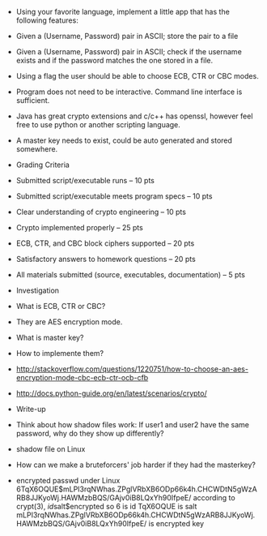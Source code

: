 * Using your favorite language, implement a little app that has the following features:

 * Given a (Username, Password) pair in ASCII; store the pair to a file
 * Given a (Username, Password) pair in ASCII; check if the username exists and if the password matches the one stored in a file.
 * Using a flag the user should be able to choose ECB, CTR or CBC modes.
 * Program does not need to be interactive. Command line interface is sufficient.
 * Java has great crypto extensions and c/c++ has openssl, however feel free to use python or another scripting language. 
 * A master key needs to exist, could be auto generated and stored somewhere. 

* Grading Criteria

 * Submitted script/executable runs – 10 pts
 * Submitted script/executable meets program specs – 10 pts
 * Clear understanding of crypto engineering – 10 pts
 * Crypto implemented properly – 25 pts
 * ECB, CTR, and CBC block ciphers supported – 20 pts
 * Satisfactory answers to homework questions – 20 pts
 * All materials submitted (source, executables, documentation) – 5 pts

* Investigation
 * What is ECB, CTR or CBC? 
  * They are AES encryption mode.
 * What is master key?
 * How to implemente them?
  * http://stackoverflow.com/questions/1220751/how-to-choose-an-aes-encryption-mode-cbc-ecb-ctr-ocb-cfb
  * http://docs.python-guide.org/en/latest/scenarios/crypto/

* Write-up
 * Think about how shadow files work: If user1 and user2 have the same password, why do they show up differently? 
  * shadow file on Linux
 * How can we make a bruteforcers' job harder if they had the masterkey?

 * encrypted passwd under Linux
 $6$TqX6OQUE$mLPI3rqNWhas.ZPglVRbXB6ODp66k4h.CHCWDtN5gWzARB8JJKyoWj.HAWMzbBQS/GAjv0iB8LQxYh90IfpeE/
 according to crypt(3), $id$salt$encrypted
 so 6 is id
 TqX6OQUE is salt
 mLPI3rqNWhas.ZPglVRbXB6ODp66k4h.CHCWDtN5gWzARB8JJKyoWj.HAWMzbBQS/GAjv0iB8LQxYh90IfpeE/ is encrypted key
